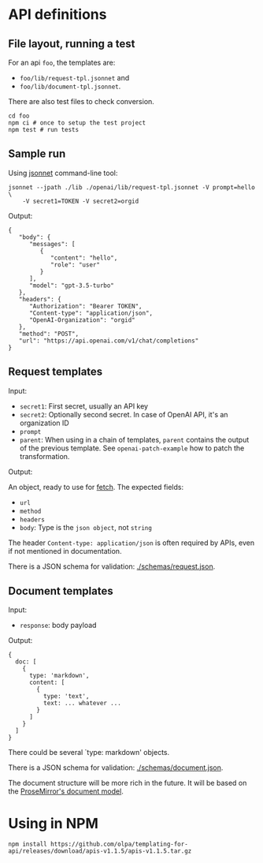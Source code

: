 # API definitions

## File layout, running a test

For an api `foo`, the templates are:

- `foo/lib/request-tpl.jsonnet` and
- `foo/lib/document-tpl.jsonnet`.

There are also test files to check conversion.

```
cd foo
npm ci # once to setup the test project
npm test # run tests
```

## Sample run

Using [jsonnet](https://jsonnet.org/) command-line tool:

```
jsonnet --jpath ./lib ./openai/lib/request-tpl.jsonnet -V prompt=hello \
    -V secret1=TOKEN -V secret2=orgid
```

Output:

```
{
   "body": {
      "messages": [
         {
            "content": "hello",
            "role": "user"
         }
      ],
      "model": "gpt-3.5-turbo"
   },
   "headers": {
      "Authorization": "Bearer TOKEN",
      "Content-type": "application/json",
      "OpenAI-Organization": "orgid"
   },
   "method": "POST",
   "url": "https://api.openai.com/v1/chat/completions"
}
```

## Request templates

Input:

- `secret1`: First secret, usually an API key
- `secret2`: Optionally second secret. In case of OpenAI API, it's an organization ID
- `prompt`
- `parent`: When using in a chain of templates, `parent` contains the output of the previous template. See `openai-patch-example` how to patch the transformation.

Output:

An object, ready to use for [fetch](https://developer.mozilla.org/en-US/docs/Web/API/fetch). The expected fields:

- `url`
- `method`
- `headers`
- `body`: Type is the `json object`, not `string`

The header `Content-type: application/json` is often required by APIs, even if not mentioned in documentation.

There is a JSON schema for validation: [./schemas/request.json](./schemas/request.json).

## Document templates

Input:

- `response`: body payload

Output:

```
{
  doc: [
    {
      type: 'markdown',
      content: [
        {
          type: 'text',
          text: ... whatever ...
        }
      ]
    }
  ]
}
```

There could be several `type: markdown' objects.

There is a JSON schema for validation: [./schemas/document.json](./schemas/document.json).

The document structure will be more rich in the future. It will be based on the [ProseMirror's document model](https://prosemirror.net/docs/guide/#doc).

# Using in NPM

```
npm install https://github.com/olpa/templating-for-api/releases/download/apis-v1.1.5/apis-v1.1.5.tar.gz
```
